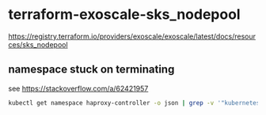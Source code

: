 # terraform-exoscale-sks_nodepool
https://registry.terraform.io/providers/exoscale/exoscale/latest/docs/resources/sks_nodepool

## namespace stuck on terminating
see https://stackoverflow.com/a/62421957
```bash
kubectl get namespace haproxy-controller -o json | grep -v '"kubernetes"' | kubectl replace --raw "/api/v1/namespaces/haproxy-controller/finalize" -f -
```